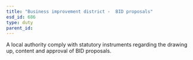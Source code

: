 ```yaml
---
title: "Business improvement district -  BID proposals"
esd_id: 686
type: duty
parent_id:  
---
```


A local authority comply with statutory instruments regarding the drawing up, content and approval of BID proposals.

